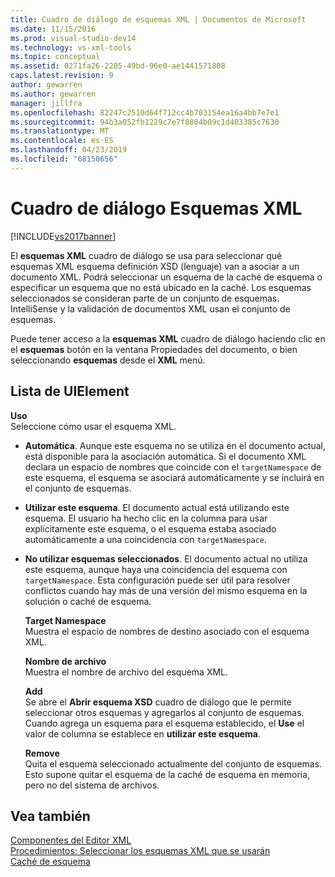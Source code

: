 ```yaml
---
title: Cuadro de diálogo de esquemas XML | Documentos de Microsoft
ms.date: 11/15/2016
ms.prod: visual-studio-dev14
ms.technology: vs-xml-tools
ms.topic: conceptual
ms.assetid: 0271fa26-2205-49bd-96e0-ae1441571808
caps.latest.revision: 9
author: gewarren
ms.author: gewarren
manager: jillfra
ms.openlocfilehash: 82247c2510d64f712cc4b703154ea16a4bb7e7e1
ms.sourcegitcommit: 94b3a052fb1229c7e7f8804b09c1d403385c7630
ms.translationtype: MT
ms.contentlocale: es-ES
ms.lasthandoff: 04/23/2019
ms.locfileid: "68150656"
---
```

# <a name="xml-schemas-dialog-box"></a>Cuadro de diálogo Esquemas XML
[!INCLUDE[vs2017banner](../includes/vs2017banner.md)]

El **esquemas XML** cuadro de diálogo se usa para seleccionar qué esquemas XML esquema definición XSD (lenguaje) van a asociar a un documento XML. Podrá seleccionar un esquema de la caché de esquema o especificar un esquema que no está ubicado en la caché. Los esquemas seleccionados se consideran parte de un conjunto de esquemas. IntelliSense y la validación de documentos XML usan el conjunto de esquemas.  
  
 Puede tener acceso a la **esquemas XML** cuadro de diálogo haciendo clic en el **esquemas** botón en la ventana Propiedades del documento, o bien seleccionando **esquemas** desde el **XML** menú.  
  
## <a name="uielement-list"></a>Lista de UIElement  
 **Uso**  
 Seleccione cómo usar el esquema XML.  
  
- **Automática**. Aunque este esquema no se utiliza en el documento actual, está disponible para la asociación automática. Si el documento XML declara un espacio de nombres que coincide con el `targetNamespace` de este esquema, el esquema se asociará automáticamente y se incluirá en el conjunto de esquemas.  
  
- **Utilizar este esquema**. El documento actual está utilizando este esquema. El usuario ha hecho clic en la columna para usar explícitamente este esquema, o el esquema estaba asociado automáticamente a una coincidencia con `targetNamespace`.  
  
- **No utilizar esquemas seleccionados**. El documento actual no utiliza este esquema, aunque haya una coincidencia del esquema con `targetNamespace`. Esta configuración puede ser útil para resolver conflictos cuando hay más de una versión del mismo esquema en la solución o caché de esquema.  
  
  **Target Namespace**  
  Muestra el espacio de nombres de destino asociado con el esquema XML.  
  
  **Nombre de archivo**  
  Muestra el nombre de archivo del esquema XML.  
  
  **Add**  
  Se abre el **Abrir esquema XSD** cuadro de diálogo que le permite seleccionar otros esquemas y agregarlos al conjunto de esquemas. Cuando agrega un esquema para el esquema establecido, el **Use** el valor de columna se establece en **utilizar este esquema**.  
  
  **Remove**  
  Quita el esquema seleccionado actualmente del conjunto de esquemas. Esto supone quitar el esquema de la caché de esquema en memoria, pero no del sistema de archivos.  
  
## <a name="see-also"></a>Vea también  
 [Componentes del Editor XML](../xml-tools/xml-editor-components.md)   
 [Procedimientos: Seleccionar los esquemas XML que se usarán](../xml-tools/how-to-select-the-xml-schemas-to-use.md)   
 [Caché de esquema](../xml-tools/schema-cache.md)
